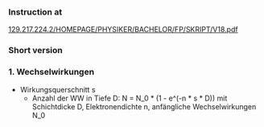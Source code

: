 ### Instruction at
[129.217.224.2/HOMEPAGE/PHYSIKER/BACHELOR/FP/SKRIPT/V18.pdf](http://129.217.224.2/HOMEPAGE/PHYSIKER/BACHELOR/FP/SKRIPT/V18.pdf)

### Short version

### 1. Wechselwirkungen
 * Wirkungsquerschnitt s
    * Anzahl der WW in Tiefe D: N = N_0 * (1 - e^(-n * s * D))
      mit Schichtdicke D, Elektronendichte n, anfängliche Wechselwirkungen N_0
